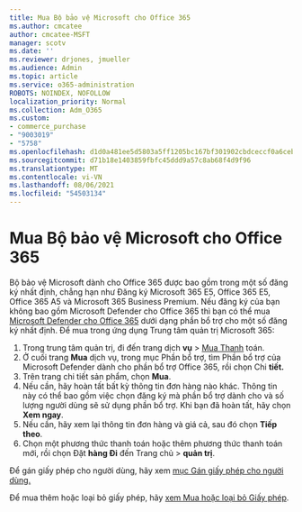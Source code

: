 ```yaml
---
title: Mua Bộ bảo vệ Microsoft cho Office 365
ms.author: cmcatee
author: cmcatee-MSFT
manager: scotv
ms.date: ''
ms.reviewer: drjones, jmueller
ms.audience: Admin
ms.topic: article
ms.service: o365-administration
ROBOTS: NOINDEX, NOFOLLOW
localization_priority: Normal
ms.collection: Adm_O365
ms.custom:
- commerce_purchase
- "9003019"
- "5758"
ms.openlocfilehash: d1d0a481ee5d5803a5ff1205bc167bf301902cbdceccf0a6ceb8497ebc65e54a
ms.sourcegitcommit: d71b18e1403859fbfc45ddd9a57c8ab68f4d9f96
ms.translationtype: MT
ms.contentlocale: vi-VN
ms.lasthandoff: 08/06/2021
ms.locfileid: "54503134"
---
```

# <a name="purchase-microsoft-defender-for-office-365"></a>Mua Bộ bảo vệ Microsoft cho Office 365

Bộ bảo vệ Microsoft dành cho Office 365 được bao gồm trong một số đăng ký nhất định, chẳng hạn như Đăng ký Microsoft 365 E5, Office 365 E5, Office 365 A5 và Microsoft 365 Business Premium. Nếu đăng ký của bạn không bao gồm Microsoft Defender cho Office 365 thì bạn có thể mua [Microsoft Defender cho Office 365](/microsoft-365/security/office-365-security/office-365-atp) dưới dạng phần bổ trợ cho một số đăng ký nhất định. Để mua trong ứng dụng Trung tâm quản trị Microsoft 365:

1. Trong trung tâm quản trị, đi đến trang dịch **vụ**  >  [Mua Thanh](https://go.microsoft.com/fwlink/p/?linkid=868433) toán.
2. Ở cuối trang **Mua** dịch vụ, trong mục Phần bổ trợ, tìm Phần bổ trợ của Microsoft Defender dành cho phần bổ trợ Office 365, rồi chọn Chi **tiết.** 
3. Trên trang chi tiết sản phẩm, chọn **Mua**.
4. Nếu cần, hãy hoàn tất bất kỳ thông tin đơn hàng nào khác. Thông tin này có thể bao gồm việc chọn đăng ký mà phần bổ trợ dành cho và số lượng người dùng sẽ sử dụng phần bổ trợ. Khi bạn đã hoàn tất, hãy chọn **Xem ngay**.
5. Nếu cần, hãy xem lại thông tin đơn hàng và giá cả, sau đó chọn **Tiếp theo**.
6. Chọn một phương thức thanh toán hoặc thêm phương thức thanh toán mới, rồi chọn Đặt **hàng Đi** đến Trang chủ  >  **quản trị**.

Để gán giấy phép cho người dùng, hãy xem [mục Gán giấy phép cho người dùng.](/microsoft-365/admin/manage/assign-licenses-to-users)

Để mua thêm hoặc loại bỏ giấy phép, hãy [xem Mua hoặc loại bỏ Giấy phép](/microsoft-365/commerce/licenses/buy-licenses#buy-or-remove-licenses-for-your-business-subscription).